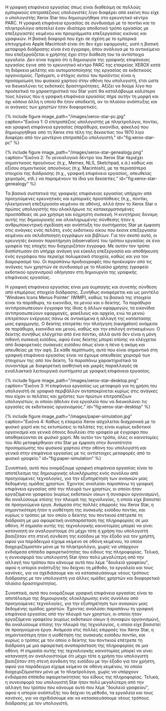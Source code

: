 Η γραφική επιφάνεια εργασίας όπως είναι διαθέσιμη σε πολλούς εμπορικούς
επιτραπέζιους υπολογιστές λίγο διαφέρει από εκείνη που είχε ο
υπολογιστής Xerox Star που δημιουργήθηκε στο ερευνητικό κέντρο PARC. Η
γραφική επιφάνεια εργασίας σε συνδυασμό με το ποντίκι και το
πληκτρολόγιο αποτελεί έναν ιδιαίτερα αποδοτικό τρόπο εργασίας με
επεξεργαστές κειμένου και προγράμματα επεξεργασίας εικόνας και γραφικών.
Η βασική διαφορά που έχει σε σχέση με το εμπορικά επιτυχημένο Apple
Macintosh είναι ότι δεν έχει εφαρμογές, γιατί η βασική μεταφορά
διάδρασης είναι ένα έγγραφο, όπου ανάλογα με το αντικείμενο που
επεξεργάζεται ο χρήστης έχει στην διάθεση του τα αντίστοιχα εργαλεία.
Δεν είναι τυχαίο ότι η δημιουργία της γραφικής επιφάνειας εργασίας έγινε
από το ερευνητικό κέντρο PARC της εταιρείας XEROX κατά τη διάρκεια
μελέτης και αυτοματοποίησης της εργασίας σε εκδοτικούς οργανισμούς.
Πράγματι, ο στόχος αυτού του προϊόντος είναι η προσομοίωση του φυσικού
χαρτιού στην οθόνη του υπολογιστή, έτσι ώστε να διευκολύνει τις
εκδοτικές δραστηριότητες. Αξίζει να δούμε λίγο πιο προσεκτικά τα
χαρακτηριστικά του Star γιατί θα καταλάβουμε καλύτερα τους λόγους που η
γραφική επιφάνεια εργασίας πήρε αυτήν τη μορφή και όχι κάποια άλλη η
οποία θα ήταν αποδεκτή, αν το πλαίσιο ανάπτυξης και οι ανάγκες των
χρηστών ήταν διαφορετικές.

{% include figure image_path="/images/xerox-star-pc.jpg" caption="Εικόνα 1: Ο επιτραπέζιος υπολογιστής με πληκτρολόγιο, ποντίκι, και γραφική επιφάνεια εργασίας (παράθυρα, εικονίδια, φάκελοι) που δημιουργήθηκε από τη Xerox στα τέλη της δεκαετίας του 1970 λίγο διαφέρει από τον μοντέρνο επιτραπέζιο υπολογιστή." id="fig:xerox-star-pc" %}

{% include figure image_path="/images/xerox-star-genealogy.png" caption="Εικόνα 2: Το γενεαλογικό δέντρο του Xerox Star περιέχει σημαντικούς προγόνους (π.χ., Memex, NLS, Sketchpad, κ.ά.) καθώς και εξίσου σημαντικούς απογόνους (π.χ. Macintosh), με τα περισσότερα στοιχεία της διάδρασης (π.χ., γραφική επιφάνεια εργασίας, απευθείας χειρισμός, κτλ.) να παραμένουν τα ίδια για δεκαετίες." id="fig:xerox-star-genealogy" %}

Τα βασικά συστατικά της γραφικής επιφάνειας εργασίας υπήρχαν από
προηγούμενες ερευνητικές και εμπορικές προσπάθειες (π.χ., ποντίκι,
ηλεκτρονική επεξεργασία κειμένου σε οθόνη), αλλά ήταν το Xerox Star ο
πρώτος υπολογιστής που ολοκλήρωνε τις κατακερματισμένες προσπάθειες σε
μια χρήσιμη και εύχρηστη συσκευή. Η κινητήριος δύναμη αυτής της
δημιουργικής και ολοκληρωμένης σύνθεσης ήταν η ανθρωποκεντρική σχεδίαση
και ανάπτυξη του συστήματος Star με έμφαση στις ανάγκες ενός πελάτη,
ενός εκδοτικού οίκου που έκανε επεξεργασία κειμένου και σελιδοποίηση
εγγράφων και βιβλίων. Για τον σκοπό αυτό, οι ερευνητές έκαναν παρατήρηση
(observation) του τρόπου εργασίας σε ένα γραφείο της εποχής που
διαχειριζόταν έγγραφα. Με αυτόν τον τρόπο διαπίστωσαν ότι υπήρχε ανάγκη
για εύκολη επεξεργασία και αποθήκευση ενός εγγράφου που περιείχε
πολυμεσικά στοιχεία, καθώς και για τον διαμοιρασμό του. Οι παραπάνω
προδιαγραφές που προέκυψαν από τις ανάγκες των χρηστών σε συνδυασμό με
το πλαίσιο χρήσης (γραφείο εκδοτικού οργανισμού) οδήγησαν στη δημιουργία
της γραφικής επιφάνειας εργασίας.

Η γραφική επιφάνεια εργασίας είναι μια συμπαγής και συνεπής σύνθεση από
επιμέρους στοιχεία διάδρασης. Συνήθως αναφέρεται και ως μοντέλο 'Windows
Icons Menus Pointer' (WIMP), καθώς τα βασικά της στοιχεία είναι τα
παράθυρα, τα εικονίδια, τα μενού και ο δείκτης. Τα παράθυρα
αντιπροσωπεύουν έγγραφα της ίδιας ή άλλων εφαρμογών, τα εικονίδια
αντιπροσωπεύουν εφαρμογές, φακέλους και αρχεία, ενώ τα μενού επιτρέπουν
ενέργειες πάνω σε αντικείμενα ή αλλαγή της κατάστασης μιας εφαρμογής. Ο
δείκτης επιτρέπει την πλοήγηση (navigation) ανάμεσα σε παράθυρα,
εικονίδια και μενού, καθώς και την επιλογή αντικειμένων. Ο δείκτης
συνήθως ελέγχεται από ένα ποντίκι, αλλά αυτό δεν είναι η μόνη πιθανή
συσκευή εισόδου, αφού ένας δείκτης μπορεί επίσης να ελέγχεται από
διαφορετικές συσκευές εισόδου όπως είναι η πένα ή ακόμη και απευθείας με
την αφή. Σε κάθε περίπτωση, αυτό που είναι σημαντικό στη γραφική
επιφάνεια εργασίας είναι να έχουμε απευθείας χειρισμό των στοιχείων της
από τον δείκτη. Τα παραπάνω χαρακτηριστικά τα συναντάμε με διαφορετική
αισθητική και μικρές παραλλαγές σε εναλλακτικά λειτουργικά συστήματα με
γραφική επιφάνεια εργασίας.

{% include figure image_path="/images/xerox-star-desktop.png" caption="Εικόνα 3: Η επιφάνεια εργασίας ως μεταφορά για τη χρήση του υπολογιστή σε γραφικό περιβάλλον ανταποκρίνεται κυρίως στις ανάγκες που είχαν οι πελάτες και χρήστες των πρώτων επιτραπέζιων υπολογιστών, οι οποίοι ήθελαν ένα εργαλείο που να διευκολύνει τις εργασίες σε εκδοτικούς οργανισμούς." id="fig:xerox-star-desktop" %}

{% include figure image_path="/images/paper-simulation.jpg" caption="Εικόνα 4: Καθώς η εταιρεία Xerox ασχολείται διαχρονικά με το φυσικό χαρτί και τις εκτυπώσεις οι πελάτες της είναι κυρίως εκδοτικοί οργανισμοί και γενικά όποιος δουλεύει στο γραφείο με έγγραφα που αποθηκεύονται σε φυσικό χαρτί. Με αυτόν τον τρόπο, όλες οι καινοτομίες του Alto μεταφέρθηκαν στο Star με έμφαση στην δυνατότητα προσομοίωσης του φυσικού χαρτιού στην οθόνη του υπολογιστή και γενικά στην επιφάνεια εργασίας με τις αντίστοιχες μεταφορές από το φυσικό γραφείο." id="fig:paper-simulation" %}

Συνοπτικά, αυτό που ονομάζουμε γραφική επιφάνεια εργασίας είναι το
αποτέλεσμα της δημιουργικής ολοκλήρωσης ενός συνόλου από προηγούμενες
τεχνολογίες, για την εξυπηρέτηση των αναγκών μιας δεδομένης ομάδας
χρηστών. Έχοντας αναλύσει παραπάνω τη γραφική επιφάνεια εργασίας από την
πλευρά των χρηστών, οι οποίοι ήταν εργαζόμενοι γραφείου (κυρίως
εκδοτικών οίκων ή συναφών οργανισμών), θα αναλύσουμε επίσης την πλευρά
της τεχνολογίας, η οποία είχε βασιστεί σε προηγούμενα έργα. Ανάμεσα στις
πολλές επιρροές του Xerox Star, η σημαντικότερη ήταν η υιοθέτηση της
συσκευής εισόδου ποντίκι, και κυρίως ο τρόπος με τον οποίο ο δείκτης του
ποντικιού επέτρεπε τη διάδραση με μια αφαιρετική αναπαράσταση της
πληροφορίας σε μια οθόνη. Η σημασία αυτής της τεχνολογικής καινοτομίας
μπορεί να γίνει κατανοητή αν αναλογιστούμε ότι μέχρι τότε η χρήση του
υπολογιστή βασιζόταν στη στενή σύνδεση της εισόδου με την έξοδο για τον
χρήστη, αφού για παράδειγμα είχαμε κείμενο σε οθόνη κειμένου, τα οποία
διαχειριζόμασταν μόνο με το πληκτρολόγιο, χωρίς να υπάρχουν ενδιάμεσα
επίπεδα αφαιρετικότητας του είδους της πληροφορίας. Τελικά, η συνεισφορά
του υπολογιστή Star ήταν πολύ μεγαλύτερη από την αλλαγή του τρόπου που
κάνουμε αυτό που λέμε "δουλειά γραφείου", αφού η ιστορία ανάπτυξής του
δείχνει τη μέθοδο, τα εργαλεία και τους κανόνες, για να σχεδιάσουμε και
να κατασκευάσουμε νέους τρόπους διάδρασης με τον υπολογιστή για άλλες
ομάδες χρηστών και διαφορετικό πλαίσιο δραστηριότητας.

Συνοπτικά, αυτό που ονομάζουμε γραφική επιφάνεια εργασίας είναι το
αποτέλεσμα της δημιουργικής ολοκλήρωσης ενός συνόλου από προηγούμενες
τεχνολογίες, για την εξυπηρέτηση των αναγκών μιας δεδομένης ομάδας
χρηστών. Έχοντας αναλύσει παραπάνω τη γραφική επιφάνεια εργασίας από την
πλευρά των χρηστών, οι οποίοι ήταν εργαζόμενοι γραφείου (κυρίως
εκδοτικών οίκων ή συναφών οργανισμών), θα αναλύσουμε επίσης την πλευρά
της τεχνολογίας, η οποία είχε βασιστεί σε προηγούμενα έργα. Ανάμεσα στις
πολλές επιρροές του Xerox Star, η σημαντικότερη ήταν η υιοθέτηση της
συσκευής εισόδου ποντίκι, και κυρίως ο τρόπος με τον οποίο ο δείκτης του
ποντικιού επέτρεπε τη διάδραση με μια αφαιρετική αναπαράσταση της
πληροφορίας σε μια οθόνη. Η σημασία αυτής της τεχνολογικής καινοτομίας
μπορεί να γίνει κατανοητή αν αναλογιστούμε ότι μέχρι τότε η χρήση του
υπολογιστή βασιζόταν στη στενή σύνδεση της εισόδου με την έξοδο για τον
χρήστη, αφού για παράδειγμα είχαμε κείμενο σε οθόνη κειμένου, τα οποία
διαχειριζόμασταν μόνο με το πληκτρολόγιο, χωρίς να υπάρχουν ενδιάμεσα
επίπεδα αφαιρετικότητας του είδους της πληροφορίας. Τελικά, η συνεισφορά
του υπολογιστή Star ήταν πολύ μεγαλύτερη από την αλλαγή του τρόπου που
κάνουμε αυτό που λέμε "δουλειά γραφείου", αφού η ιστορία ανάπτυξής του
δείχνει τη μέθοδο, τα εργαλεία και τους κανόνες, για να σχεδιάσουμε και
να κατασκευάσουμε νέους τρόπους διάδρασης με τον υπολογιστή.
